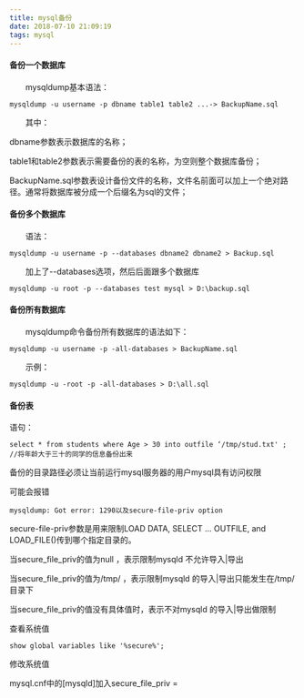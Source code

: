 ```yaml
---
title: mysql备份
date: 2018-07-10 21:09:19
tags: mysql
---
```

#### 备份一个数据库

　　mysqldump基本语法：

    mysqldump -u username -p dbname table1 table2 ...-> BackupName.sql

　　其中：

dbname参数表示数据库的名称；

table1和table2参数表示需要备份的表的名称，为空则整个数据库备份；

BackupName.sql参数表设计备份文件的名称，文件名前面可以加上一个绝对路径。通常将数据库被分成一个后缀名为sql的文件；

#### 备份多个数据库

　　语法：

    mysqldump -u username -p --databases dbname2 dbname2 > Backup.sql
　　加上了--databases选项，然后后面跟多个数据库

    mysqldump -u root -p --databases test mysql > D:\backup.sql
#### 备份所有数据库

　　mysqldump命令备份所有数据库的语法如下：

    mysqldump -u username -p -all-databases > BackupName.sql
　　示例：

    mysqldump -u -root -p -all-databases > D:\all.sql

#### 备份表
语句：

    select * from students where Age > 30 into outfile ‘/tmp/stud.txt' ;   //将年龄大于三十的同学的信息备份出来 

备份的目录路径必须让当前运行mysql服务器的用户mysql具有访问权限

可能会报错

    mysqldump: Got error: 1290以及secure-file-priv option

secure-file-priv参数是用来限制LOAD DATA, SELECT … OUTFILE, and LOAD_FILE()传到哪个指定目录的。

当secure_file_priv的值为null ，表示限制mysqld 不允许导入|导出

当secure_file_priv的值为/tmp/ ，表示限制mysqld 的导入|导出只能发生在/tmp/目录下

当secure_file_priv的值没有具体值时，表示不对mysqld 的导入|导出做限制

查看系统值

    show global variables like '%secure%'; 

修改系统值

mysql.cnf中的[mysqld]加入secure_file_priv = 